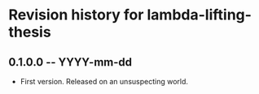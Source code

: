 # Revision history for lambda-lifting-thesis

## 0.1.0.0 -- YYYY-mm-dd

* First version. Released on an unsuspecting world.
